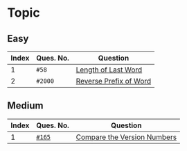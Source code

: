 # Topic

## Easy

| Index | Ques. No. | Question                                                |
|-------|-----------|---------------------------------------------------------|
| 1     | `#58`     | [Length of Last Word](Easy/LengthOfLastWord.java)       |
| 2     | `#2000`   | [Reverse Prefix of Word](Easy/ReversePrefixofWord.java) |

## Medium

| Index | Ques. No.                                                        | Question                                                     |
|-------|------------------------------------------------------------------|--------------------------------------------------------------|
| 1     | [`#165`](https://leetcode.com/problems/compare-version-numbers/) | [Compare the Version Numbers](Medium/CompareVersionNumbers.java) |
